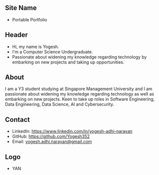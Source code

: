 ## Site Name
- Portable Portfolio

## Header
- Hi, my name is Yogesh. 
- I'm a Computer Science Undergraduate.
- Passionate about widening my knowledge regarding technology by embarking on new projects and taking up opportunities.

## About
I am a Y3 student studying at Singapore Management University and I am passionate about widening my knowledge regarding technology as well as embarking on new projects. Keen to take up roles
in Software Engineering, Data Engineering, Data Science, AI and Cybersecurity.

## Contact
 
- LinkedIn: https://www.linkedin.com/in/yogesh-adhi-narayan
- GitHub: https://github.com/Yogesh352
- Email: yogesh.adhi.narayan@gmail.com

## Logo
- YAN